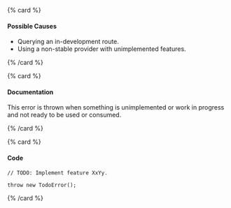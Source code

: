 {% card %}

#### Possible Causes

-   Querying an in-development route.
-   Using a non-stable provider with unimplemented features.

{% /card %}

{% card %}

#### Documentation

This error is thrown when something is unimplemented or work in progress and not ready to be used or consumed.

{% /card %}

{% card %}

#### Code

```tsx
// TODO: Implement feature XxYy.

throw new TodoError();
```

{% /card %}
